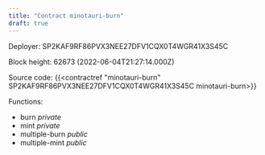 ```yaml
---
title: "Contract minotauri-burn"
draft: true
---
```

Deployer: SP2KAF9RF86PVX3NEE27DFV1CQX0T4WGR41X3S45C


 



Block height: 62673 (2022-06-04T21:27:14.000Z)

Source code: {{<contractref "minotauri-burn" SP2KAF9RF86PVX3NEE27DFV1CQX0T4WGR41X3S45C minotauri-burn>}}

Functions:

* burn _private_
* mint _private_
* multiple-burn _public_
* multiple-mint _public_
